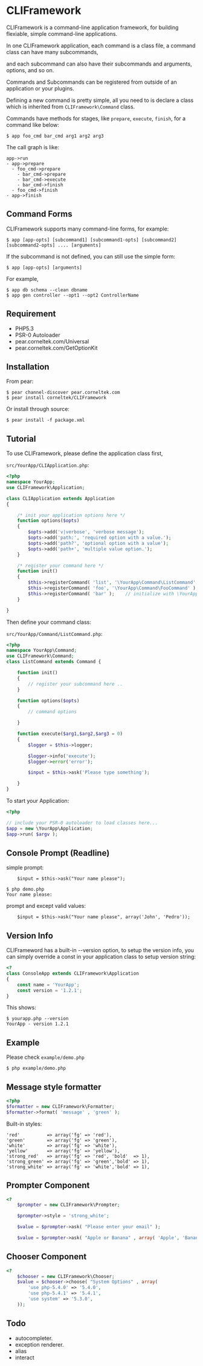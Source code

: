CLIFramework
============

CLIFramework is a command-line application framework, for building flexiable, simple command-line applications.

In one CLIFramework application, each command is a class file, a command class can have many subcommands,

and each subcommand can also have their subcommands and arguments, options, and so on.

Commands and Subcommands can be registered from outside of an application or your plugins.

Defining a new command is pretty simple, all you need to is declare a class which is inherited from `CLIFramework\Command` class.

Commands have methods for stages, like `prepare`, `execute`, `finish`, for a command like below:

    $ app foo_cmd bar_cmd arg1 arg2 arg3

The call graph is like:

    app->run
    - app->prepare
      - foo_cmd->prepare
        - bar_cmd->prepare
        - bar_cmd->execute
        - bar_cmd->finish
      - foo_cmd->finish
    - app->finish

Command Forms
-------------

CLIFramework supports many command-line forms, for example:

    $ app [app-opts] [subcommand1] [subcommand1-opts] [subcommand2] [subcommand2-opts] .... [arguments] 

If the subcommand is not defined, you can still use the simple form:

    $ app [app-opts] [arguments]

For example,

    $ app db schema --clean dbname
    $ app gen controller --opt1 --opt2 ControllerName 

Requirement
-----------

* PHP5.3
* PSR-0 Autoloader
* pear.corneltek.com/Universal
* pear.corneltek.com/GetOptionKit


Installation
------------

From pear:

    $ pear channel-discover pear.corneltek.com
    $ pear install corneltek/CLIFramework

Or install through source:

    $ pear install -f package.xml

Tutorial
--------

To use CLIFramework, please define the application class first,

`src/YourApp/CLIApplication.php`:

```php
<?php
namespace YourApp;
use CLIFramework\Application;

class CLIApplication extends Application
{

    /* init your application options here */
    function options($opts)
    {
        $opts->add('v|verbose', 'verbose message');
        $opts->add('path:', 'required option with a value.');
        $opts->add('path?', 'optional option with a value');
        $opts->add('path+', 'multiple value option.');
    }

    /* register your command here */
    function init()
    {
        $this->registerCommand( 'list', '\YourApp\Command\ListCommand' );
        $this->registerCommand( 'foo', '\YourApp\Command\FooCommand' );
        $this->registerCommand( 'bar' );    // initialize with \YourApp\Command\BarCommand
    }

}
```

Then define your command class:

`src/YourApp/Command/ListCommand.php`:

```php
<?php
namespace YourApp\Command;
use CLIFramework\Command;
class ListCommand extends Command {

    function init()
    {
        // register your subcommand here ..
    }

    function options($opts)
    {
        // command options

    }

    function execute($arg1,$arg2,$arg3 = 0)
    {
        $logger = $this->logger;

        $logger->info('execute');
        $logger->error('error');

        $input = $this->ask('Please type something');

    }
}
```

To start your Application:

```php
<?php

// include your PSR-0 autoloader to load classes here...
$app = new \YourApp\Application;
$app->run( $argv );
```

Console Prompt (Readline)
-------------------------

simple prompt:

```
    $input = $this->ask("Your name please");
```

    $ php demo.php
    Your name please: 

prompt and except valid values:

```
    $input = $this->ask("Your name please", array('John', 'Pedro'));
```


Version Info
------------
CLIFrameword has a built-in --version option, to setup the version info, 
you can simply override a const in your application class to setup version string:


```php
<?
class ConsoleApp extends CLIFramework\Application
{
    const name = 'YourApp';
    const version = '1.2.1';
}
```

This shows:

    $ yourapp.php --version
    YourApp - version 1.2.1





Example
-------
Please check `example/demo.php`

    $ php example/demo.php


Message style formatter
--------------------

```php
<?php
$formatter = new CLIFramework\Formatter;
$formatter->format( 'message' , 'green' );
```

Built-in styles:

    'red'          => array('fg' => 'red'),
    'green'        => array('fg' => 'green'),
    'white'        => array('fg' => 'white'),
    'yellow'       => array('fg' => 'yellow'),
    'strong_red'   => array('fg' => 'red', 'bold'  => 1),
    'strong_green' => array('fg' => 'green','bold' => 1),
    'strong_white' => array('fg' => 'white','bold' => 1),


Prompter Component
------------------


```php
<?
    $prompter = new CLIFramework\Prompter;

    $prompter->style = 'strong_white';

    $value = $prompter->ask( "Please enter your email" );

    $value = $prompter->ask( "Apple or Banana" , array( 'Apple', 'Banana' ) );
```


Chooser Component
-----------------

```php
<?
    $chooser = new CLIFramework\Chooser;
    $value = $chooser->choose( "System Options" , array( 
        'use php-5.4.0' => '5.4.0',
        'use php-5.4.1' => '5.4.1',
        'use system' => '5.3.0',
    ));
```

Todo
----
* autocompleter.
* exception renderer.
* alias
* interact
